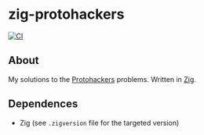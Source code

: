 # zig-protohackers

[![CI](https://github.com/Katipo007/zig-protohackers/actions/workflows/ci.yaml/badge.svg)](https://github.com/Katipo007/zig-protohackers/actions/workflows/ci.yaml)

## About

My solutions to the [Protohackers](https://protohackers.com/) problems.
Written in [Zig](https://ziglang.org/).

## Dependences

- Zig (see `.zigversion` file for the targeted version)

